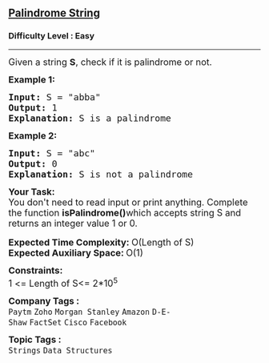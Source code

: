 <h2><a href="https://www.geeksforgeeks.org/problems/palindrome-string0817/1?page=1&category=Arrays,Strings,Sorting,Searching&difficulty=Basic,Easy&sortBy=submissions">Palindrome String</a></h2><h3>Difficulty Level : Easy</h3><hr><div class="problems_problem_content__Xm_eO"><p><span style="font-size: 18px;">Given a string <strong>S</strong>, check if it is palindrome or not.</span></p>
<p><span style="font-size: 18px;"><strong>Example 1:</strong></span></p>
<pre><span style="font-size: 18px;"><strong>Input:</strong> S = "abba"
<strong>Output:</strong> 1
<strong>Explanation: </strong>S is a palindrome</span></pre>
<p><span style="font-size: 18px;"><strong>Example 2:</strong></span></p>
<pre><span style="font-size: 18px;"><strong>Input:</strong> S = "abc" 
<strong>Output:</strong> 0
<strong>Explanation: </strong>S is not a palindrome</span></pre>
<p><span style="font-size: 18px;"><strong>Your Task: </strong><br>You don't need to read input or print anything. Complete the function <strong>isPalindrome()</strong>which accepts string S and returns an integer value 1 or 0.</span><br><br><span style="font-size: 18px;"><strong>Expected Time Complexity: </strong>O(Length of S)<br><strong>Expected Auxiliary Space: </strong>O(1)</span></p>
<p><span style="font-size: 18px;"><strong>Constraints:</strong><br>1 &lt;= Length of S&lt;= 2*10<sup>5</sup></span></p></div><p><span style=font-size:18px><strong>Company Tags : </strong><br><code>Paytm</code>&nbsp;<code>Zoho</code>&nbsp;<code>Morgan Stanley</code>&nbsp;<code>Amazon</code>&nbsp;<code>D-E-Shaw</code>&nbsp;<code>FactSet</code>&nbsp;<code>Cisco</code>&nbsp;<code>Facebook</code>&nbsp;<br><p><span style=font-size:18px><strong>Topic Tags : </strong><br><code>Strings</code>&nbsp;<code>Data Structures</code>&nbsp;